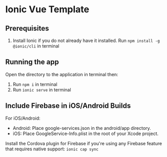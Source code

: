 # Ionic Vue Template

## Prerequisites

1. Install Ionic if you do not already have it installed. Run `npm install -g @ionic/cli` in terminal

## Running the app

Open the directory to the application in terminal then:

1. Run `npm i` in terminal
2. Run `ionic serve` in terminal

## Include Firebase in iOS/Android Builds
For iOS/Android:

- Android: Place google-services.json in the android/app directory.
- iOS: Place GoogleService-Info.plist in the root of your Xcode project.

Install the Cordova plugin for Firebase if you're using any Firebase feature that requires native support: `ionic cap sync`